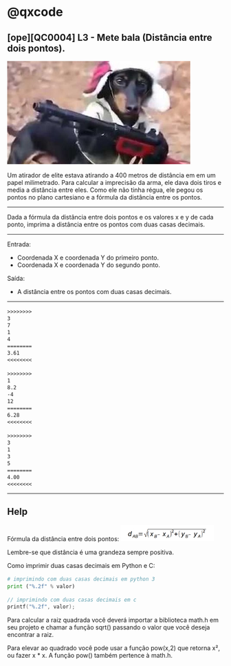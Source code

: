 # @qxcode
## [ope][QC0004] L3 - Mete bala (Distância entre dois pontos).



![](logo.jpg)

Um atirador de elite estava atirando a 400 metros de distância em em um papel milimetrado.
Para calcular a imprecisão da arma, ele dava dois tiros e media a distância entre eles.
Como ele não tinha régua, ele pegou os pontos no plano cartesiano e a fórmula
da distância entre os pontos.

---

Dada a fórmula da distância entre dois pontos e os valores x e y de cada ponto,
imprima a distância entre os pontos com duas casas decimais.

---

Entrada:

* Coordenada X e coordenada Y do primeiro ponto.
* Coordenada X e coordenada Y do segundo ponto.

Saída:

* A distância entre os pontos com duas casas decimais.


---

```
>>>>>>>>
3
7
1
4
========
3.61
<<<<<<<<

>>>>>>>>
1
8.2
-4
12
========
6.28
<<<<<<<<

>>>>>>>>
3
1
3
5
========
4.00
<<<<<<<<

```

---
## Help

Fórmula da distância entre dois pontos:
![](formula.jpg)

Lembre-se que distância é uma grandeza sempre positiva.

Como imprimir duas casas decimais em Python e C:

```py
# imprimindo com duas casas decimais em python 3
print ("%.2f" % valor)
```
```c
// imprimindo com duas casas decimais em c 
printf("%.2f", valor);
```


Para calcular a raiz quadrada você deverá importar a biblioteca math.h em seu projeto e chamar a função sqrt() passando o valor que você deseja encontrar a raiz.

Para elevar ao quadrado você pode usar a função pow(x,2) que retorna x², ou fazer x * x. A função pow() também pertence à math.h.